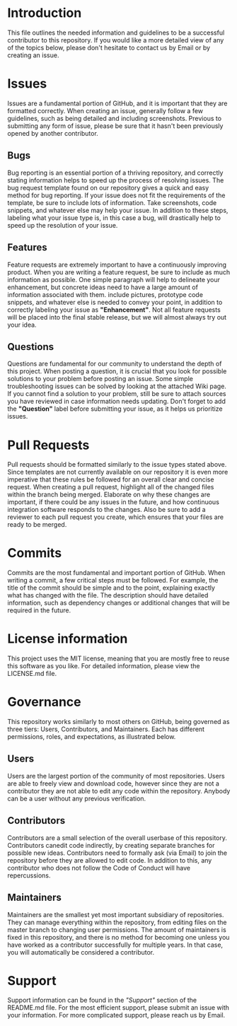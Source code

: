 # Introduction
This file outlines the needed information and guidelines to be a successful contributor to this repository. If you would like a more detailed view of any of the topics below, please don't hesitate to contact us by Email or by creating an issue.

# Issues
Issues are a fundamental portion of GitHub, and it is important that they are formatted correctly. When creating an issue, generally follow a few guidelines, such as being detailed and including screenshots. Previous to submitting any form of issue, please be sure that it hasn't been previously opened by another contributor.

## Bugs
Bug reporting is an essential portion of a thriving repository, and correctly stating information helps to speed up the process of resolving issues. The bug request template found on our repository gives a quick and easy method for bug reporting. If your issue does not fit the requirements of the template, be sure to include lots of information. Take screenshots, code snippets, and whatever else may help your issue. In addition to these steps, labeling what your issue type is, in this case a bug, will drastically help to speed up the resolution of your issue.

## Features
Feature requests are extremely important to have a continuously improving product. When you are writing a feature request, be sure to include as much information as possible. One simple paragraph will help to delineate your enhancement, but concrete ideas need to have a large amount of information associated with them. include pictures, prototype code snippets, and whatever else is needed to convey your point, in addition to correctly labeling your issue as **"Enhancement"**. Not all feature requests will be placed into the final stable release, but we will almost always try out your idea.

## Questions
Questions are fundamental for our community to understand the depth of this project. When posting a question, it is crucial that you look for possible solutions to your problem before posting an issue. Some simple troubleshooting issues can be solved by looking at the attached Wiki page. If you cannot find a solution to your problem, still be sure to attach sources you have reviewed in case information needs updating. Don't forget to add the **"Question"** label before submitting your issue, as it helps us prioritize issues.

# Pull Requests
Pull requests should be formatted similarly to the issue types stated above. Since templates are not currently available on our repository it is even more imperative that these rules be followed for an overall clear and concise request. When creating a pull request, highlight all of the changed files within the branch being merged. Elaborate on why these changes are important, if there could be any issues in the future, and how continuous integration software responds to the changes. Also be sure to add a reviewer to each pull request you create, which ensures that your files are ready to be merged.

# Commits
Commits are the most fundamental and important portion of GitHub. When writing a commit, a few critical steps must be followed. For example, the title of the commit should be simple and to the point, explaining exactly what has changed with the file. The description should have detailed information, such as dependency changes or additional changes that will be required in the future.

# License information
This project uses the MIT license, meaning that you are mostly free to reuse this software as you like. For detailed information, please view the LICENSE.md file.

# Governance
This repository works similarly to most others on GitHub, being governed as three tiers: Users, Contributors, and Maintainers. Each has different permissions, roles, and expectations, as illustrated below.

## Users
Users are the largest portion of the community of most repositories. Users are able to freely view and download code, however since they are not a contributor they are not able to edit any code within the repository. Anybody can be a user without any previous verification.

## Contributors
Contributors are a small selection of the overall userbase of this repository. Contributors canedit code indirectly, by creating separate branches for possible new ideas. Contributors need to formally ask (via Email) to join the repository before they are allowed to edit code. In addition to this, any contributor who does not follow the Code of Conduct will have repercussions.

## Maintainers
Maintainers are the smallest yet most important subsidiary of repositories. They can manage everything within the repository, from editing files on the master branch to changing user permissions. The amount of maintainers is fixed in this repository, and there is no method for becoming one unless you have worked as a contributor successfully for multiple years. In that case, you will automatically be considered a contributor.

# Support
Support information can be found in the _"Support"_ section of the README.md file. For the most efficient support, please submit an issue with your information. For more complicated support, please reach us by Email.
